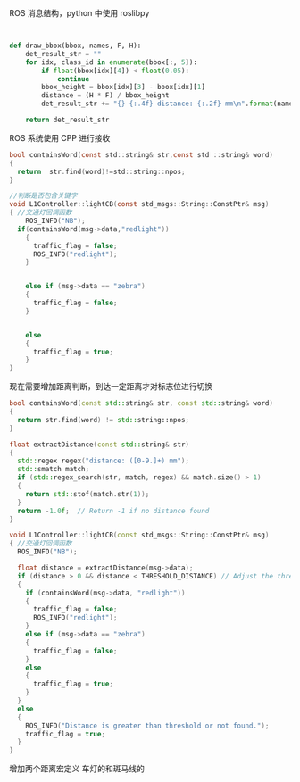 <!--
 * @Author: Ashington ashington258@proton.me
 * @Date: 2024-06-15 22:24:46
 * @LastEditors: Ashington ashington258@proton.me
 * @LastEditTime: 2024-06-15 22:33:24
 * @FilePath: \zebra_redlight_detection\zebra_redlight_detection_ai\doc\ROS消息格式.md
 * @Description: 请填写简介
 * 联系方式:921488837@qq.com
 * Copyright (c) 2024 by ${git_name_email}, All Rights Reserved.
-->

ROS 消息结构，python 中使用 roslibpy

```python


def draw_bbox(bbox, names, F, H):
    det_result_str = ""
    for idx, class_id in enumerate(bbox[:, 5]):
        if float(bbox[idx][4]) < float(0.05):
            continue
        bbox_height = bbox[idx][3] - bbox[idx][1]
        distance = (H * F) / bbox_height
        det_result_str += "{} {:.4f} distance: {:.2f} mm\n".format(names[int(class_id)], bbox[idx][4], distance)

    return det_result_str

```

ROS 系统使用 CPP 进行接收

```C
bool containsWord(const std::string& str,const std ::string& word)
{
  return  str.find(word)!=std::string::npos;
}

//判断是否包含关键字
void L1Controller::lightCB(const std_msgs::String::ConstPtr& msg)
{ //交通灯回调函数
    ROS_INFO("NB");
  if(containsWord(msg->data,"redlight"))
    {
      traffic_flag = false;
      ROS_INFO("redlight");
    }


    else if (msg->data == "zebra")
    {
      traffic_flag = false;
    }


    else
    {
      traffic_flag = true;
    }
}

```

现在需要增加距离判断，到达一定距离才对标志位进行切换

```CPP
bool containsWord(const std::string& str, const std::string& word)
{
  return str.find(word) != std::string::npos;
}

float extractDistance(const std::string& str)
{
  std::regex regex("distance: ([0-9.]+) mm");
  std::smatch match;
  if (std::regex_search(str, match, regex) && match.size() > 1)
  {
    return std::stof(match.str(1));
  }
  return -1.0f;  // Return -1 if no distance found
}

void L1Controller::lightCB(const std_msgs::String::ConstPtr& msg)
{ //交通灯回调函数
  ROS_INFO("NB");

  float distance = extractDistance(msg->data);
  if (distance > 0 && distance < THRESHOLD_DISTANCE) // Adjust the threshold distance as needed
  {
    if (containsWord(msg->data, "redlight"))
    {
      traffic_flag = false;
      ROS_INFO("redlight");
    }
    else if (msg->data == "zebra")
    {
      traffic_flag = false;
    }
    else
    {
      traffic_flag = true;
    }
  }
  else
  {
    ROS_INFO("Distance is greater than threshold or not found.");
    traffic_flag = true;
  }
}

```

增加两个距离宏定义
车灯的和斑马线的
